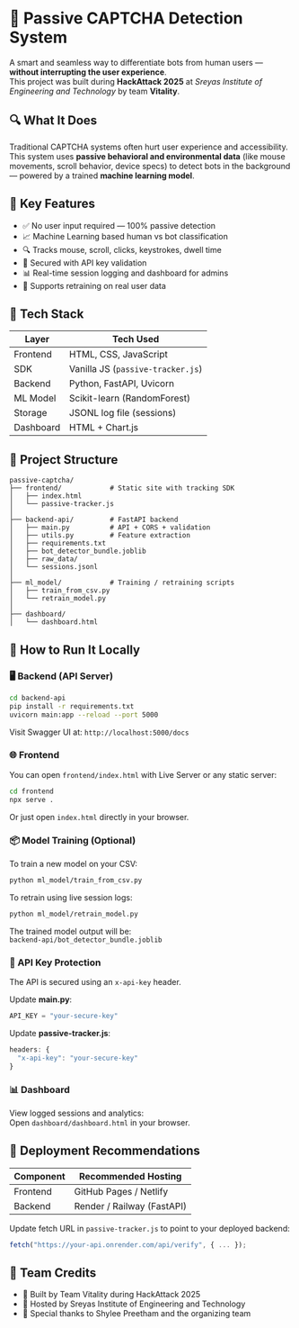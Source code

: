 # 🤖 Passive CAPTCHA Detection System

A smart and seamless way to differentiate bots from human users — **without interrupting the user experience**.  
This project was built during **HackAttack 2025** at *Sreyas Institute of Engineering and Technology* by team **Vitality**.

## 🔍 What It Does

Traditional CAPTCHA systems often hurt user experience and accessibility.  
This system uses **passive behavioral and environmental data** (like mouse movements, scroll behavior, device specs) to detect bots in the background — powered by a trained **machine learning model**.

## 🌟 Key Features

- ✅ No user input required — 100% passive detection
- 📈 Machine Learning based human vs bot classification
- 🔍 Tracks mouse, scroll, clicks, keystrokes, dwell time
- 🔐 Secured with API key validation
- 📊 Real-time session logging and dashboard for admins
- 🔁 Supports retraining on real user data

## 🧰 Tech Stack

| Layer     | Tech Used                          |
|-----------|------------------------------------|
| Frontend  | HTML, CSS, JavaScript              |
| SDK       | Vanilla JS (`passive-tracker.js`)  |
| Backend   | Python, FastAPI, Uvicorn           |
| ML Model  | Scikit-learn (RandomForest)        |
| Storage   | JSONL log file (sessions)          |
| Dashboard | HTML + Chart.js                    |

## 📁 Project Structure

```
passive-captcha/
├── frontend/            # Static site with tracking SDK
│   ├── index.html
│   └── passive-tracker.js
│
├── backend-api/         # FastAPI backend
│   ├── main.py          # API + CORS + validation
│   ├── utils.py         # Feature extraction
│   ├── requirements.txt
│   ├── bot_detector_bundle.joblib
│   ├── raw_data/
│   └── sessions.jsonl
│
├── ml_model/            # Training / retraining scripts
│   ├── train_from_csv.py
│   └── retrain_model.py
│
├── dashboard/
│   └── dashboard.html
```

## 🚀 How to Run It Locally

### 🖥 Backend (API Server)

```bash
cd backend-api
pip install -r requirements.txt
uvicorn main:app --reload --port 5000
```
Visit Swagger UI at: `http://localhost:5000/docs`

### 🌐 Frontend

You can open `frontend/index.html` with Live Server or any static server:
```bash
cd frontend
npx serve .
```
Or just open `index.html` directly in your browser.

### 📦 Model Training (Optional)

To train a new model on your CSV:
```bash
python ml_model/train_from_csv.py
```

To retrain using live session logs:
```bash
python ml_model/retrain_model.py
```

The trained model output will be:  
`backend-api/bot_detector_bundle.joblib`

### 🔐 API Key Protection

The API is secured using an `x-api-key` header.

Update **main.py**:
```python
API_KEY = "your-secure-key"
```
Update **passive-tracker.js**:
```js
headers: {
  "x-api-key": "your-secure-key"
}
```

### 📊 Dashboard

View logged sessions and analytics:  
Open `dashboard/dashboard.html` in your browser.

## 📌 Deployment Recommendations

| Component | Recommended Hosting               |
|-----------|----------------------------------|
| Frontend  | GitHub Pages / Netlify           |
| Backend   | Render / Railway (FastAPI)       |

Update fetch URL in `passive-tracker.js` to point to your deployed backend:
```js
fetch("https://your-api.onrender.com/api/verify", { ... });
```

## 🙌 Team Credits

- 👥 Built by Team Vitality during HackAttack 2025
- 🏫 Hosted by Sreyas Institute of Engineering and Technology
- 🎉 Special thanks to Shylee Preetham and the organizing team

